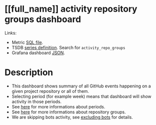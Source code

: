 <h1 id="dashboard-header">[[full_name]] activity repository groups dashboard</h1>
<p>Links:</p>
<ul>
<li>Metric <a href="https://github.com/cncf/devstats/blob/master/metrics/shared/activity_repo_groups.sql" target="_blank">SQL file</a>.</li>
<li>TSDB <a href="https://github.com/cncf/devstats/blob/master/metrics/shared/metrics.yaml" target="_blank">series definition</a>. Search for <code>activity_repo_groups</code></li>
<li>Grafana dashboard <a href="https://github.com/cncf/devstats/blob/master/grafana/dashboards/[[lower_name]]/activity-repository-groups.json" target="_blank">JSON</a>.</li>
</ul>
<h1 id="description">Description</h1>
<ul>
<li>This dashboard shows summary of all GitHub events happening on a given project repository or all of them.</li>
<li>Selecting period (for example week) means that dashboard will show activity in those periods.</li>
<li>See <a href="https://github.com/cncf/devstats/blob/master/docs/periods.md" target="_blank">here</a> for more informations about periods.</li>
<li>See <a href="https://github.com/cncf/devstats/blob/master/docs/repository_groups.md" target="_blank">here</a> for more informations about repository groups.</li>
<li>We are skipping bots activity, see <a href="https://github.com/cncf/devstats/blob/master/docs/excluding_bots.md" target="_blank">excluding bots</a> for details.</li>
</ul>
